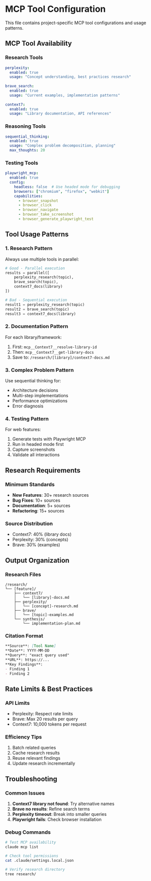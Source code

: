 # MCP Tool Configuration

This file contains project-specific MCP tool configurations and usage patterns.

## MCP Tool Availability

### Research Tools
```yaml
perplexity:
  enabled: true
  usage: "Concept understanding, best practices research"
  
brave_search:
  enabled: true
  usage: "Current examples, implementation patterns"
  
context7:
  enabled: true
  usage: "Library documentation, API references"
```

### Reasoning Tools
```yaml
sequential_thinking:
  enabled: true
  usage: "Complex problem decomposition, planning"
  max_thoughts: 20
```

### Testing Tools
```yaml
playwright_mcp:
  enabled: true
  config:
    headless: false  # Use headed mode for debugging
    browsers: ["chromium", "firefox", "webkit"]
    capabilities:
      - browser_snapshot
      - browser_click
      - browser_navigate
      - browser_take_screenshot
      - browser_generate_playwright_test
```

## Tool Usage Patterns

### 1. Research Pattern
Always use multiple tools in parallel:
```python
# Good - Parallel execution
results = parallel([
    perplexity_research(topic),
    brave_search(topic),
    context7_docs(library)
])

# Bad - Sequential execution
result1 = perplexity_research(topic)
result2 = brave_search(topic)
result3 = context7_docs(library)
```

### 2. Documentation Pattern
For each library/framework:
1. First: `mcp__Context7__resolve-library-id`
2. Then: `mcp__Context7__get-library-docs`
3. Save to: `/research/[library]/context7-docs.md`

### 3. Complex Problem Pattern
Use sequential thinking for:
- Architecture decisions
- Multi-step implementations
- Performance optimizations
- Error diagnosis

### 4. Testing Pattern
For web features:
1. Generate tests with Playwright MCP
2. Run in headed mode first
3. Capture screenshots
4. Validate all interactions

## Research Requirements

### Minimum Standards
- **New Features**: 30+ research sources
- **Bug Fixes**: 10+ sources
- **Documentation**: 5+ sources
- **Refactoring**: 15+ sources

### Source Distribution
- Context7: 40% (library docs)
- Perplexity: 30% (concepts)
- Brave: 30% (examples)

## Output Organization

### Research Files
```
/research/
└── [feature]/
    ├── context7/
    │   └── [library]-docs.md
    ├── perplexity/
    │   └── [concept]-research.md
    ├── brave/
    │   └── [topic]-examples.md
    └── synthesis/
        └── implementation-plan.md
```

### Citation Format
```markdown
**Source**: [Tool Name]
**Date**: YYYY-MM-DD
**Query**: "exact query used"
**URL**: https://...
**Key Findings**:
- Finding 1
- Finding 2
```

## Rate Limits & Best Practices

### API Limits
- Perplexity: Respect rate limits
- Brave: Max 20 results per query
- Context7: 10,000 tokens per request

### Efficiency Tips
1. Batch related queries
2. Cache research results
3. Reuse relevant findings
4. Update research incrementally

## Troubleshooting

### Common Issues
1. **Context7 library not found**: Try alternative names
2. **Brave no results**: Refine search terms
3. **Perplexity timeout**: Break into smaller queries
4. **Playwright fails**: Check browser installation

### Debug Commands
```bash
# Test MCP availability
claude mcp list

# Check tool permissions
cat .claude/settings.local.json

# Verify research directory
tree research/
```